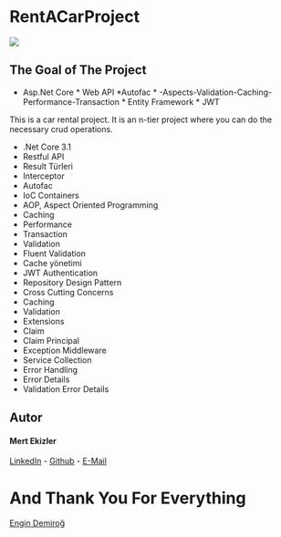 # RentACarProject

<img src="https://www.expogi.com/icerik/uploads/2019/03/ara%C3%A7-kiralama-expogi.com_-300x300.jpg"/>

## The Goal of The Project

* Asp.Net Core * Web API *Autofac * -Aspects-Validation-Caching-Performance-Transaction * Entity Framework * JWT 

This is a car rental project.
It is an n-tier project where you can do the necessary crud operations.



* .Net Core 3.1
* Restful API
* Result Türleri
* Interceptor
* Autofac
* IoC Containers
* AOP, Aspect Oriented Programming
* Caching
* Performance
* Transaction
* Validation
* Fluent Validation
* Cache yönetimi
* JWT Authentication
* Repository Design Pattern
* Cross Cutting Concerns
* Caching
* Validation
* Extensions
* Claim
* Claim Principal
* Exception Middleware
* Service Collection
* Error Handling
* Error Details
* Validation Error Details

## Autor

#### Mert Ekizler

[LinkedIn](https://www.linkedin.com/in/mert-ekizler-93a905200/) -
[Github](https://github.com/mertEkizler) -
[E-Mail](mailto:mertekizler@hotmail.com) 

# And Thank You For Everything 
[Engin Demiroğ](https://www.linkedin.com/in/engindemirog/)
